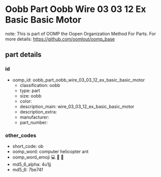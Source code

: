 # Oobb Part Oobb Wire 03 03 12 Ex Basic Basic Motor  

note: This is part of OOMP the Oopen Organization Method For Parts. For more details: https://github.com/oomlout/oomp_base

##  part details





### id
* oomp_id: oobb_part_oobb_wire_03_03_12_ex_basic_basic_motor
  * classification: oobb
  * type: part
  * size: oobb
  * color: 
  * description_main: wire_03_03_12_ex_basic_basic_motor
  * description_extra: 
  * manufacturer: 
  * part_number: 

### other_codes
* short_code: ob
* oomp_word: computer helicopter ant
* oomp_word_emoji :computer: :helicopter: :ant:
* md5_6_alpha: 4u1jj
* md5_6: 7be74f